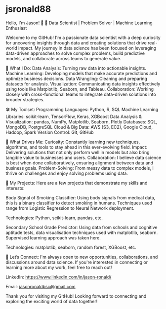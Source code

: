 # jsronald88
Hello, I'm Jason! 👋
🎯 Data Scientist | Problem Solver | Machine Learning Enthusiast

Welcome to my GitHub! I'm a passionate data scientist with a deep curiosity for uncovering insights through data and creating solutions that drive real-world impact. My journey in data science has been focused on leveraging data-driven approaches to solve complex problems, build predictive models, and collaborate across teams to generate value.

🚀 What I Do:
Data Analysis: Turning raw data into actionable insights.
Machine Learning: Developing models that make accurate predictions and optimize business decisions.
Data Wrangling: Cleaning and preparing datasets for analysis.
Visualization: Communicating data insights effectively using tools like Matplotlib, Seaborn, and Tableau.
Collaboration: Working closely with cross-functional teams to integrate data-driven solutions into broader strategies.

🛠️ My Toolset:
Programming Languages: Python, R, SQL
Machine Learning Libraries: scikit-learn, TensorFlow, Keras, XGBoost
Data Analysis & Visualization: pandas, NumPy, Matplotlib, Seaborn, Plotly
Databases: SQL, MongoDB, PostgreSQL
Cloud & Big Data: AWS (S3, EC2), Google Cloud, Hadoop, Spark
Version Control: Git, GitHub

🌟 What Drives Me:
Curiosity: Constantly learning new techniques, algorithms, and tools to stay ahead in this ever-evolving field.
Impact: Delivering solutions that not only perform well in models but also bring tangible value to businesses and users.
Collaboration: I believe data science is best when done collaboratively, ensuring alignment between data and business goals.
Problem-Solving: From messy data to complex models, I thrive on challenges and enjoy solving problems using data.

📝 My Projects:
Here are a few projects that demonstrate my skills and interests:

Body Signal of Smoking Classifier: Using body signals from medical data, this is a binary classifier to detect smoking in humans. Techniques used range from Logistic Regression to Neural Network deployment.

Technologies: Python, scikit-learn, pandas, etc.

Secondary School Grade Predictor: Using data from schools and cognitive aptitude tests, data visualisation techniques used with matplotlib, seaborn. Supervised learning approach was taken here.

Technologies: matplotlib, seaborn, random forest, XGBoost, etc.

🤝 Let’s Connect:
I'm always open to new opportunities, collaborations, and discussions around data science. If you're interested in connecting or learning more about my work, feel free to reach out!

LinkedIn: https://www.linkedin.com/in/jason-ronald/

Email: jasonronaldbsc@gmail.com

Thank you for visiting my GitHub! Looking forward to connecting and exploring the exciting world of data together!

